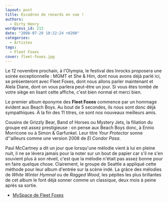 ```yaml
---
layout: post
title: Escadron de renards en vue !
authors:
  - Dirty Henry
wordpress_id: 213
date: "2008-07-29 10:22:24 +0200"
categories:
  - Artistes
tags:
  - Fleet Foxes
cover: fleet-foxes.jpg
---
```


Le 12 novembre prochain, à l'Olympia, le festival des Inrocks proposera une
soirée exceptionnelle : MGMT et She & Him, dont nous avons déjà parlé ici, se
présenteront avec Fleet Foxes, dont nous allons parler maintenant et Alela
Diane, dont on vous parlera peut-être un jour. Si vous êtes tombé de votre siège
en lisant cette affiche, c'est bien normal et merci bien.

Le premier album éponyme des **Fleet Foxes** commence par un hommage évident aux
Beach Boys. Au bout de 5 secondes, ils nous sont donc déjà sympathiques. À la
fin des 11 titres, ce sont nos nouveaux meilleurs amis.

Cousins de Grizzly Bear, Band of Horses ou Mystery Jets, la filiation du groupe
est assez prestigieuse : on pense aux Beach Boys donc, à Ennio Morricone ou à
Simon & Garfunkel. Leur titre _Your Protector_ sonne d''ailleurs comme une
version 2008 de _El Condor Pasa_.

Paul McCartney a dit un jour que lorsqu'une mélodie vient à lui en pleine nuit,
il ne se lévera jamais pour la noter sur un bout de papier car s'il ne s'en
souvient plus à son réveil, c'est que la mélodie n'était pas assez bonne pour en
faire quelque chose. Clairement, le groupe de Seattle a appliqué cette méthode
pour leur album d'entrée sur la scène indé. La grâce des mélodies de _White
Winter Hymnal_ ou de _Ragged Wood_, les pépites les plus brillantes de cet album
le font déjà sonner comme un classique, deux mois à peine après sa sortie.

- [MySpace de Fleet Foxes](http://www.myspace.com/fleetfoxes)
